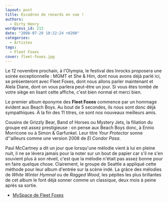 ```yaml
---
layout: post
title: Escadron de renards en vue !
authors:
  - Dirty Henry
wordpress_id: 213
date: "2008-07-29 10:22:24 +0200"
categories:
  - Artistes
tags:
  - Fleet Foxes
cover: fleet-foxes.jpg
---
```


Le 12 novembre prochain, à l'Olympia, le festival des Inrocks proposera une
soirée exceptionnelle : MGMT et She & Him, dont nous avons déjà parlé ici, se
présenteront avec Fleet Foxes, dont nous allons parler maintenant et Alela
Diane, dont on vous parlera peut-être un jour. Si vous êtes tombé de votre siège
en lisant cette affiche, c'est bien normal et merci bien.

Le premier album éponyme des **Fleet Foxes** commence par un hommage évident aux
Beach Boys. Au bout de 5 secondes, ils nous sont donc déjà sympathiques. À la
fin des 11 titres, ce sont nos nouveaux meilleurs amis.

Cousins de Grizzly Bear, Band of Horses ou Mystery Jets, la filiation du groupe
est assez prestigieuse : on pense aux Beach Boys donc, à Ennio Morricone ou à
Simon & Garfunkel. Leur titre _Your Protector_ sonne d''ailleurs comme une
version 2008 de _El Condor Pasa_.

Paul McCartney a dit un jour que lorsqu'une mélodie vient à lui en pleine nuit,
il ne se lévera jamais pour la noter sur un bout de papier car s'il ne s'en
souvient plus à son réveil, c'est que la mélodie n'était pas assez bonne pour en
faire quelque chose. Clairement, le groupe de Seattle a appliqué cette méthode
pour leur album d'entrée sur la scène indé. La grâce des mélodies de _White
Winter Hymnal_ ou de _Ragged Wood_, les pépites les plus brillantes de cet album
le font déjà sonner comme un classique, deux mois à peine après sa sortie.

- [MySpace de Fleet Foxes](http://www.myspace.com/fleetfoxes)
